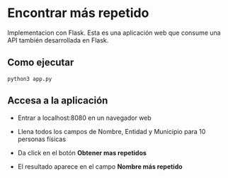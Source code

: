 # Encontrar más repetido
Implementacion con Flask.
Esta es una aplicación web que consume una API también desarrollada en Flask.

## Como ejecutar

```
python3 app.py
```

## Accesa a la aplicación

* Entrar a localhost:8080 en un navegador web

* Llena todos los campos de Nombre, Entidad y Municipio para 10 personas físicas

* Da click en el botón **Obtener mas repetidos**

* El resultado aparece en el campo **Nombre más repetido**